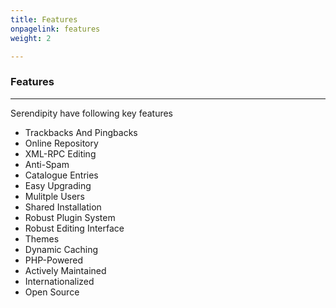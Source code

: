 ```yaml
---
title: Features
onpagelink: features
weight: 2

---
```


### **Features**
--------

Serendipity have following key features

*   Trackbacks And Pingbacks
*   Online Repository
*   XML-RPC Editing
*   Anti-Spam
*   Catalogue Entries
*   Easy Upgrading
*   Mulitple Users
*   Shared Installation
*   Robust Plugin System
*   Robust Editing Interface
*   Themes
*   Dynamic Caching
*   PHP-Powered
*   Actively Maintained
*   Internationalized
*   Open Source
